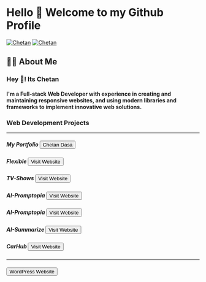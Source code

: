 <h1>Hello 👋 Welcome to my Github Profile</h1>

[![Chetan](https://img.shields.io/badge/LinkedIn-0077B5?style=for-the-badge&logo=linkedin&logoColor=white)](https://www.linkedin.com/in/chetan-dasa-878946250/)
[![Chetan](https://img.shields.io/badge/Instagram-E4405F?style=for-the-badge&logo=instagram&logoColor=white)](https://www.instagram.com/thedasachetan2814/)

<h2>🙋‍♂️ About Me</h2>
<h3>Hey 👋! Its Chetan</h3>
<h4>I'm a Full-stack Web Developer with experience in creating and maintaining responsive websites, and using modern libraries and frameworks to implement innovative web solutions.
</h4>

<h3>Web Development Projects</h3>
<hr />
<h5>My Portfolio <a href="https://3d-portfolio-chetan.vercel.app/"><button class="Website">Chetan Dasa</button></a></h5>
<h5>Flexible <a href="https://grafbase-flexible.vercel.app/"><button class="Website">Visit Website</button></a></h5>
<h5>TV-Shows <a href="https://tvshowsclone.vercel.app/"><button class="Website">Visit Website</button></a></h5>
<h5>AI-Promptopia <a href="https://ai-promptopiaweb.vercel.app/"><button class="Website">Visit Website</button></a></h5>
<h5>AI-Promptopia <a href="https://ai-promptopiaweb.vercel.app/"><button class="Website">Visit Website</button></a></h5>
<h5>AI-Summarize <a href="https://summz-ai.netlify.app/"><button class="Website">Visit Website</button></a></h5>
<h5>CarHub <a href="https://carhub-cd.vercel.app/"><button class="Website">Visit Website</button></a></h5>
<hr />

<h4><a href="https://wordpressfirstcd.000webhostapp.com/"><button class="Website">WordPress Website</button></a></h4>
